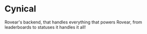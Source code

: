 # Cynical
Rovear's backend, that handles everything that powers Rovear, from leaderboards to statuses it handles it all!
